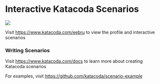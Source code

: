 # Interactive Katacoda Scenarios

[![](http://shields.katacoda.com/katacoda/eebru/count.svg)](https://www.katacoda.com/eebru "Get your profile on Katacoda.com")

Visit https://www.katacoda.com/eebru to view the profile and interactive scenarios

### Writing Scenarios
Visit https://www.katacoda.com/docs to learn more about creating Katacoda scenarios

For examples, visit https://github.com/katacoda/scenario-example
